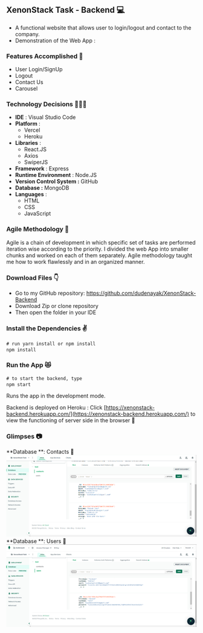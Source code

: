 ## XenonStack Task - Backend 💻

* A functional website that allows user to login/logout and contact to the company.
* Demonstration of the Web App : 

### Features Accomplished 🤩
* User Login/SignUp
* Logout
* Contact Us
* Carousel

### Technology Decisions 👩🏻‍💻
* **IDE** : Visual Studio Code
* **Platform** : 
	 * Vercel
	 * Heroku
* **Libraries** :
	 * React.JS
	 * Axios
	 * SwiperJS
* **Framework** : Express
* **Runtime Environment** : Node.JS
* **Version Control System :** GitHub
* **Database :** MongoDB
* **Languages** :
	* HTML
	* CSS
	* JavaScript
### Agile Methodology 🏃
Agile is a chain of development in which specific set of tasks are performed iteration wise according to the priority. I divided the web App into smaller chunks and worked on each of them separately. Agile methodology taught me how to work flawlessly and in an organized manner.

### Download Files 👇
* Go to my GitHub repository: https://github.com/dudenayak/XenonStack-Backend
* Download Zip or clone repository
* Then open the folder in your IDE 

### Install the Dependencies ✌️

```shell
# run yarn install or npm install
npm install
```

### Run the App 😻

```shell
# to start the backend, type
npm start
```
Runs the app in the development mode.

Backend is deployed on Heroku : Click [https://xenonstack-backend.herokuapp.com/](https://xenonstack-backend.herokuapp.com/) to view the functioning of server side in the browser 🎉

### Glimpses 📷
 **Database **: Contacts 📂 ![Contacts](images/database.png) 
 **Database **: Users 🧍  ![Users](images/users.png) 

 

 
